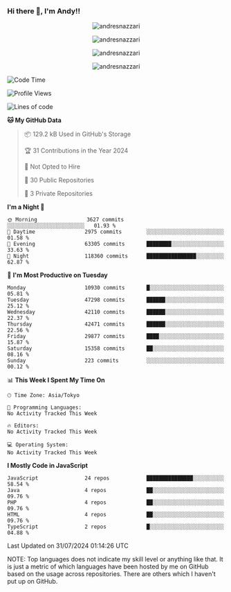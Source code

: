 ### Hi there 👋, I'm Andy!!

<p align="center" >
  <img src="https://github-profile-trophy.vercel.app/?username=AndresNazzari&theme=dracula&column=-1" alt="andresnazzari"/>
</p>

<p align="center">
  <img  src="https://github-readme-stats.vercel.app/api?username=AndresNazzari&count_private=true&show_icons=true&theme=dracula" alt="andresnazzari"/>
</p>
<p align="center">
  <img  src="https://github-readme-stats.vercel.app/api/top-langs/?username=AndresNazzari&layout=compact" alt="andresnazzari"/>
</p>
<p align="center" >
  <img src="https://github-readme-stats.vercel.app/api/wakatime?username=AndresNazzari" alt="andresnazzari"/>
</p>

<!--START_SECTION:waka-->
![Code Time](http://img.shields.io/badge/Code%20Time-966%20hrs%209%20mins-blue)

![Profile Views](http://img.shields.io/badge/Profile%20Views-1-blue)

![Lines of code](https://img.shields.io/badge/From%20Hello%20World%20I%27ve%20Written-39.5%20million%20lines%20of%20code-blue)

**🐱 My GitHub Data** 

> 📦 129.2 kB Used in GitHub's Storage 
 > 
> 🏆 31 Contributions in the Year 2024
 > 
> 🚫 Not Opted to Hire
 > 
> 📜 30 Public Repositories 
 > 
> 🔑 3 Private Repositories 
 > 
**I'm a Night 🦉** 

```text
🌞 Morning                3627 commits        ░░░░░░░░░░░░░░░░░░░░░░░░░   01.93 % 
🌆 Daytime                2975 commits        ░░░░░░░░░░░░░░░░░░░░░░░░░   01.58 % 
🌃 Evening                63305 commits       ████████░░░░░░░░░░░░░░░░░   33.63 % 
🌙 Night                  118360 commits      ████████████████░░░░░░░░░   62.87 % 
```
📅 **I'm Most Productive on Tuesday** 

```text
Monday                   10930 commits       █░░░░░░░░░░░░░░░░░░░░░░░░   05.81 % 
Tuesday                  47298 commits       ██████░░░░░░░░░░░░░░░░░░░   25.12 % 
Wednesday                42110 commits       ██████░░░░░░░░░░░░░░░░░░░   22.37 % 
Thursday                 42471 commits       ██████░░░░░░░░░░░░░░░░░░░   22.56 % 
Friday                   29877 commits       ████░░░░░░░░░░░░░░░░░░░░░   15.87 % 
Saturday                 15358 commits       ██░░░░░░░░░░░░░░░░░░░░░░░   08.16 % 
Sunday                   223 commits         ░░░░░░░░░░░░░░░░░░░░░░░░░   00.12 % 
```


📊 **This Week I Spent My Time On** 

```text
🕑︎ Time Zone: Asia/Tokyo

💬 Programming Languages: 
No Activity Tracked This Week

🔥 Editors: 
No Activity Tracked This Week

💻 Operating System: 
No Activity Tracked This Week
```

**I Mostly Code in JavaScript** 

```text
JavaScript               24 repos            ███████████████░░░░░░░░░░   58.54 % 
Java                     4 repos             ██░░░░░░░░░░░░░░░░░░░░░░░   09.76 % 
PHP                      4 repos             ██░░░░░░░░░░░░░░░░░░░░░░░   09.76 % 
HTML                     4 repos             ██░░░░░░░░░░░░░░░░░░░░░░░   09.76 % 
TypeScript               2 repos             █░░░░░░░░░░░░░░░░░░░░░░░░   04.88 % 
```




 Last Updated on 31/07/2024 01:14:26 UTC
<!--END_SECTION:waka-->

NOTE: Top languages does not indicate my skill level or anything like that. It is just a metric of which languages have been hosted by me on GitHub based on the usage across repositories. There are others which I haven't put up on GitHub.

<!-- Here are some ideas to get you started:

-   🔭 I’m currently working on ...
-   🌱 I’m currently learning ...
-   👯 I’m looking to collaborate on ...
-   🤔 I’m looking for help with ...
-   💬 Ask me about ...
-   📫 How to reach me: ...
-   😄 Pronouns: ...
-   ⚡ Fun fact: ... -->
